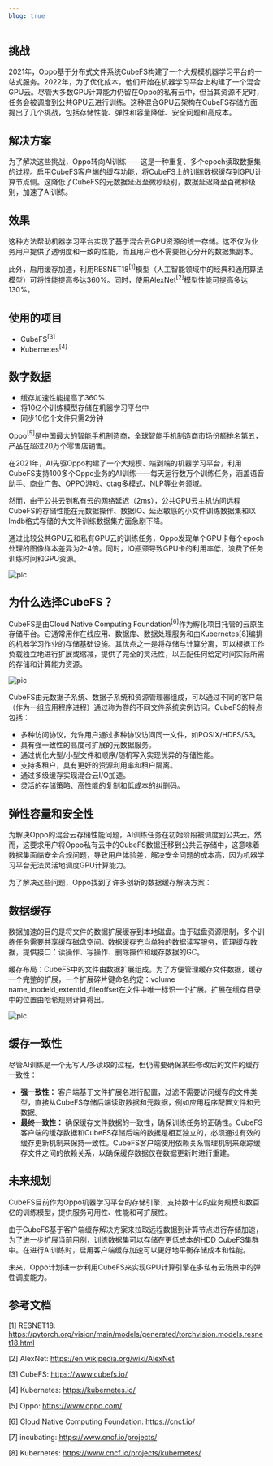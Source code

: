 ```yaml
---
blog: true
---
```


## 挑战

2021年，Oppo基于分布式文件系统CubeFS构建了一个大规模机器学习平台的一站式服务。2022年，为了优化成本，他们开始在机器学习平台上构建了一个混合GPU云。尽管大多数GPU计算能力仍留在Oppo的私有云中，但当其资源不足时，任务会被调度到公共GPU云进行训练。这种混合GPU云架构在CubeFS存储方面提出了几个挑战，包括存储性能、弹性和容量降低、安全问题和高成本。

## 解决方案

为了解决这些挑战，Oppo转向AI训练——这是一种重复、多个epoch读取数据集的过程。启用CubeFS客户端的缓存功能，将CubeFS上的训练数据缓存到GPU计算节点侧。这降低了CubeFS的元数据延迟至微秒级别，数据延迟降至百微秒级别，加速了AI训练。

## 效果

这种方法帮助机器学习平台实现了基于混合云GPU资源的统一存储。这不仅为业务用户提供了透明度和一致的性能，而且用户也不需要担心分开的数据集副本。

此外，启用缓存加速，利用RESNET18<sup>[1]</sup>模型（人工智能领域中的经典和通用算法模型）可将性能提高多达360%。同时，使用AlexNet<sup>[2]</sup>模型性能可提高多达130%。

## 使用的项目

- CubeFS<sup>[3]</sup>
- Kubernetes<sup>[4]</sup>

## 数字数据

- 缓存加速性能提高了360%
- 将10亿个训练模型存储在机器学习平台中
- 同步10亿个文件只需2分钟

Oppo<sup>[5]</sup>是中国最大的智能手机制造商，全球智能手机制造商市场份额排名第五，产品在超过20万个零售店销售。

在2021年，AI先驱Oppo构建了一个大规模、端到端的机器学习平台，利用CubeFS支持100多个Oppo业务的AI训练——每天运行数万个训练任务，涵盖语音助手、商业广告、OPPO游戏、ctag多模式、NLP等业务领域。

然而，由于公共云到私有云的网络延迟（2ms），公共GPU云主机访问远程CubeFS的存储性能在元数据操作、数据IO、延迟敏感的小文件训练数据集和以lmdb格式存储的大文件训练数据集方面急剧下降。

通过比较公共GPU云和私有GPU云的训练任务，Oppo发现单个GPU卡每个epoch处理的图像样本差异为2-4倍。同时，IO瓶颈导致GPU卡的利用率低，浪费了任务训练时间和GPU资源。

![pic](/images/blog/oppo-ai01.png)

## 为什么选择CubeFS？

CubeFS是由Cloud Native Computing Foundation<sup>[6]</sup>作为孵化项目托管的云原生存储平台。它通常用作在线应用、数据库、数据处理服务和由Kubernetes[8]编排的机器学习作业的存储基础设施。其优点之一是将存储与计算分离，可以根据工作负载独立地进行扩展或缩减，提供了完全的灵活性，以匹配任何给定时间实际所需的存储和计算能力资源。

![pic](/images/blog/oppo-ai02.jpg)

CubeFS由元数据子系统、数据子系统和资源管理器组成，可以通过不同的客户端（作为一组应用程序进程）通过称为卷的不同文件系统实例访问。CubeFS的特点包括：

- 多种访问协议，允许用户通过多种协议访问同一文件，如POSIX/HDFS/S3。
- 具有强一致性的高度可扩展的元数据服务。
- 通过优化大型/小型文件和顺序/随机写入实现优异的存储性能。
- 支持多租户，具有更好的资源利用率和租户隔离。
- 通过多级缓存实现混合云I/O加速。
- 灵活的存储策略、高性能的复制和低成本的纠删码。

## 弹性容量和安全性

为解决Oppo的混合云存储性能问题，AI训练任务在初始阶段被调度到公共云。然而，这要求用户将Oppo私有云中的CubeFS数据迁移到公共云存储中，这意味着数据集面临安全合规问题，导致用户体验差，解决安全问题的成本高，因为机器学习平台无法灵活地调度GPU计算能力。

为了解决这些问题，Oppo找到了许多创新的数据缓存解决方案：

## 数据缓存

数据加速的目的是将文件的数据扩展缓存到本地磁盘。由于磁盘资源限制，多个训练任务需要共享缓存磁盘空间。数据缓存充当单独的数据读写服务，管理缓存数据，提供接口：读操作、写操作、删除操作和缓存数据的GC。

缓存布局：CubeFS中的文件由数据扩展组成。为了方便管理缓存文件数据，缓存一个完整的扩展，一个扩展碎片键命名约定：volume name_inodeId_extentId_fileoffset在文件中唯一标识一个扩展。扩展在缓存目录中的位置由哈希规则计算得出。

![pic](/images/blog/oppo-ai03.png)

## 缓存一致性

尽管AI训练是一个无写入/多读取的过程，但仍需要确保某些修改后的文件的缓存一致性：

- **强一致性：** 客户端基于文件扩展名进行配置，过滤不需要访问缓存的文件类型，直接从CubeFS存储后端读取数据和元数据，例如应用程序配置文件和元数据。
- **最终一致性：** 确保缓存文件数据的一致性，确保训练任务的正确性。CubeFS客户端的缓存数据和CubeFS存储后端的数据是相互独立的，必须通过有效的缓存更新机制来保持一致性。CubeFS客户端使用依赖关系管理机制来跟踪缓存文件之间的依赖关系，以确保缓存数据仅在数据更新时进行重建。

## 未来规划

CubeFS目前作为Oppo机器学习平台的存储引擎，支持数十亿的业务规模和数百亿的训练模型，提供服务可用性、性能和可扩展性。

由于CubeFS基于客户端缓存解决方案来拉取远程数据到计算节点进行存储加速，为了进一步扩展当前用例，训练数据集可以存储在更低成本的HDD CubeFS集群中。在进行AI训练时，启用客户端缓存加速可以更好地平衡存储成本和性能。

未来，Oppo计划进一步利用CubeFS来实现GPU计算引擎在多私有云场景中的弹性调度能力。

## 参考文档

[1] RESNET18: https://pytorch.org/vision/main/models/generated/torchvision.models.resnet18.html

[2] AlexNet: https://en.wikipedia.org/wiki/AlexNet

[3] CubeFS: https://www.cubefs.io/

[4] Kubernetes: https://kubernetes.io/

[5] Oppo: https://www.oppo.com/

[6] Cloud Native Computing Foundation: https://cncf.io/

[7] incubating: https://www.cncf.io/projects/

[8] Kubernetes: https://www.cncf.io/projects/kubernetes/